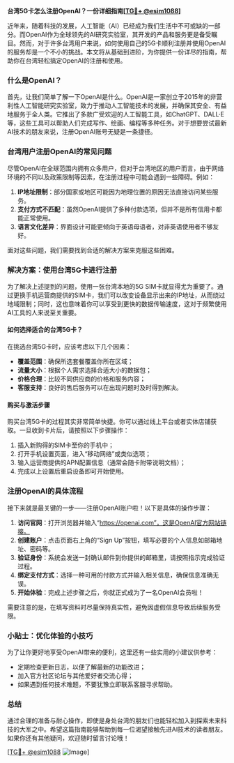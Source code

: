 **台湾5G卡怎么注册OpenAI？一份详细指南[[TG💪+ @esim1088](https://t.me/s/esim1088)]**

近年来，随着科技的发展，人工智能（AI）已经成为我们生活中不可或缺的一部分。而OpenAI作为全球领先的AI研究实验室，其开发的产品和服务更是备受瞩目。然而，对于许多台湾用户来说，如何使用自己的5G卡顺利注册并使用OpenAI的服务却是一个不小的挑战。本文将从基础到进阶，为你提供一份详尽的指南，帮助你在台湾轻松搞定OpenAI的注册和使用。

### 什么是OpenAI？

首先，让我们简单了解一下OpenAI是什么。OpenAI是一家创立于2015年的非营利性人工智能研究实验室，致力于推动人工智能技术的发展，并确保其安全、有益地服务于全人类。它推出了多款广受欢迎的人工智能工具，如ChatGPT、DALL·E等，这些工具可以帮助人们完成写作、绘画、编程等多种任务。对于想要尝试最新AI技术的朋友来说，注册OpenAI账号无疑是一条捷径。

### 台湾用户注册OpenAI的常见问题

尽管OpenAI在全球范围内拥有众多用户，但对于台湾地区的用户而言，由于网络环境的不同以及政策限制等因素，在注册过程中可能会遇到一些障碍。例如：

1. **IP地址限制**：部分国家或地区可能因为地理位置的原因无法直接访问某些服务。
2. **支付方式不匹配**：虽然OpenAI提供了多种付款选项，但并不是所有信用卡都能正常使用。
3. **语言文化差异**：界面设计可能更倾向于英语母语者，对非英语使用者不够友好。

面对这些问题，我们需要找到合适的解决方案来克服这些困难。

### 解决方案：使用台湾5G卡进行注册

为了解决上述提到的问题，使用一张台湾本地的5G SIM卡就显得尤为重要了。通过更换手机运营商提供的SIM卡，我们可以改变设备显示出来的IP地址，从而绕过地域限制；同时，这也意味着你可以享受到更快的数据传输速度，这对于频繁使用AI工具的人来说至关重要。

#### 如何选择适合的台湾5G卡？

在挑选台湾5G卡时，应该考虑以下几个因素：
- **覆盖范围**：确保所选套餐覆盖你所在区域；
- **流量大小**：根据个人需求选择合适大小的数据包；
- **价格合理**：比较不同供应商的价格和服务内容；
- **客服支持**：良好的售后服务可以在出现问题时及时得到解决。

#### 购买与激活步骤

购买台湾5G卡的过程其实非常简单快捷。你可以通过线上平台或者实体店铺获取。一旦收到卡片后，请按照以下步骤操作：
1. 插入新购得的SIM卡至你的手机中；
2. 打开手机设置页面，进入“移动网络”或类似选项；
3. 输入运营商提供的APN配置信息（通常会随卡附带说明文档）；
4. 完成以上设置后重启设备即可开始使用。

### 注册OpenAI的具体流程

接下来就是最关键的一步——注册OpenAI账户啦！以下是具体的操作步骤：

1. **访问官网**：打开浏览器并输入“https://openai.com”，这是OpenAI官方网站链接。
2. **创建账户**：点击页面右上角的“Sign Up”按钮，填写必要的个人信息如邮箱地址、密码等。
3. **验证身份**：系统会发送一封确认邮件到你提供的邮箱里，请按照指示完成验证过程。
4. **绑定支付方式**：选择一种可用的付款方式并输入相关信息，确保信息准确无误。
5. **开始体验**：完成上述步骤之后，你就正式成为了一名OpenAI会员啦！

需要注意的是，在填写资料时尽量保持真实性，避免因虚假信息导致后续服务受限。

### 小贴士：优化体验的小技巧

为了让你更好地享受OpenAI带来的便利，这里还有一些实用的小建议供参考：
- 定期检查更新日志，以便了解最新的功能改进；
- 加入官方社区论坛与其他爱好者交流心得；
- 如果遇到任何技术难题，不要犹豫立即联系客服寻求帮助。

### 总结

通过合理的准备与耐心操作，即使是身处台湾的朋友们也能轻松加入到探索未来科技的大军之中。希望这篇指南能够帮助到每一位渴望接触先进AI技术的读者朋友。如果你还有其他疑问，欢迎随时留言讨论哦！

[[TG💪+ @esim1088](https://t.me/s/esim1088) ![Image](https://i.postimg.cc/4NQfJmqS/Snipaste-2025-05-13-00-14-12.png)]